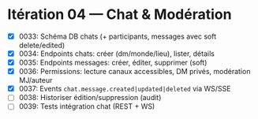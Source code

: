 # Itération 04 — Chat & Modération

- [x] 0033: Schéma DB chats (+ participants, messages avec soft delete/edited)
- [x] 0034: Endpoints chats: créer (dm/monde/lieu), lister, détails
- [x] 0035: Endpoints messages: créer, éditer, supprimer (soft)
- [x] 0036: Permissions: lecture canaux accessibles, DM privés, modération MJ/auteur
- [x] 0037: Events `chat.message.created|updated|deleted` via WS/SSE
- [ ] 0038: Historiser édition/suppression (audit)
- [ ] 0039: Tests intégration chat (REST + WS)
